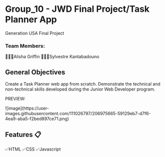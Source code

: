 # Group_10 - JWD Final Project/Task Planner App
Generation USA Final Project

### Team Members:
👩🏽‍💻Alisha Griffin
👨🏽‍💻Sylvestre Kantabadouno
 

## General Objectives

Create a Task Planner web app from scratch.
Demonstrate the technical and non-technical skills developed during the Junior Web Developer program.

PREVIEW:
<p>
![image](https://user-images.githubusercontent.com/111026797/206975665-59129eb7-d7f6-4ea9-aba5-f2bed897ce71.png)
  </p>

## Features 📋 

✅HTML
✅CSS
✅Javascript
